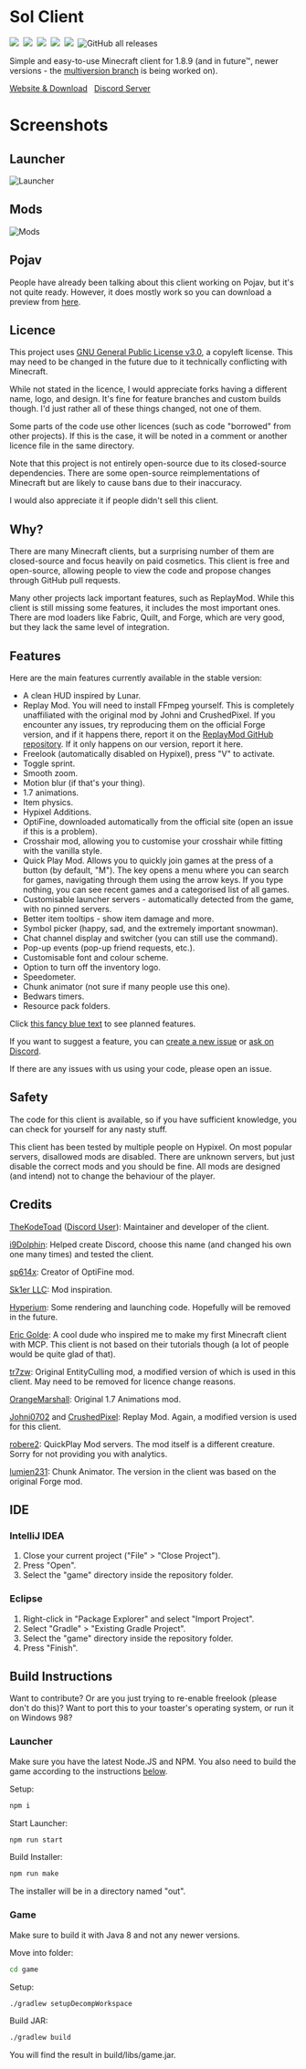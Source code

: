# Sol Client


<a href="https://github.com/Sol-Client/Client/actions/workflows/build.yml"><img src="https://img.shields.io/github/actions/workflow/status/Sol-Client/Client/build.yml?branch=main&style=for-the-badge&logo=github&logoColor=white"/></a>&nbsp;
<img src="https://img.shields.io/static/v1?label=you%20didn%27t&message=ask%20for%20this&color=blue&style=for-the-badge"/>&nbsp;
<img src="https://img.shields.io/static/v1?label=minecraft&message=1.8.9&color=brightgreen&style=for-the-badge"/>&nbsp;
<a href="https://discord.gg/TSAkhgXNbK"><img src="https://img.shields.io/discord/886561982872977408?color=5662F6&label=chat&logo=discord&logoColor=white&style=for-the-badge"/></a>&nbsp;
<img src="https://img.shields.io/static/v1?label=Contributions&message=Welcome&color=brightgreen&style=for-the-badge"/>&nbsp;
![GitHub all releases](https://img.shields.io/github/downloads/Sol-Client/Client/total?label=Downloads&style=for-the-badge)&nbsp;

Simple and easy-to-use Minecraft client for 1.8.9 (and in future™, newer versions - the [multiversion branch](https://github.com/Sol-Client/Client/tree/dev/multiversion) is being worked on).

[Website & Download](https://sol-client.github.io)&nbsp;&nbsp;
[Discord Server](https://discord.gg/TSAkhgXNbK)

# Screenshots

## Launcher
![Launcher](./assets/screenshots/Launcher.png)

## Mods
![Mods](./assets/screenshots/Mods.png)

## Pojav
People have already been talking about this client working on Pojav, but it's not quite ready.
However, it does mostly work so you can download a preview from [here](https://github.com/Sol-Client/Installer/releases).

## Licence
This project uses [GNU General Public License v3.0](LICENSE), a copyleft license. This may need to be changed in the future due to it technically conflicting with Minecraft.

While not stated in the licence, I would appreciate forks having a different name, logo, and design. It's fine for feature branches and custom builds though. I'd just rather all of these things changed, not one of them.

Some parts of the code use other licences (such as code "borrowed" from other projects). If this is the case, it will be noted in a comment or another licence file in the same directory.

Note that this project is not entirely open-source due to its closed-source dependencies. There are some open-source reimplementations of Minecraft but are likely to cause bans due to their inaccuracy.

I would also appreciate it if people didn't sell this client.

## Why?
There are many Minecraft clients, but a surprising number of them are closed-source and focus heavily on paid cosmetics. This client is free and open-source, allowing people to view the code and propose changes through GitHub pull requests.

Many other projects lack important features, such as ReplayMod. While this client is still missing some features, it includes the most important ones. There are mod loaders like Fabric, Quilt, and Forge, which are very good, but they lack the same level of integration.

## Features


Here are the main features currently available in the stable version:

- A clean HUD inspired by Lunar.
- Replay Mod. You will need to install FFmpeg yourself. This is completely unaffiliated with the original mod by Johni and CrushedPixel. If you encounter any issues, try reproducing them on the official Forge version, and if it happens there, report it on the [ReplayMod GitHub repository](https://github.com/ReplayMod/ReplayMod). If it only happens on our version, report it here.
- Freelook (automatically disabled on Hypixel), press "V" to activate.
- Toggle sprint.
- Smooth zoom.
- Motion blur (if that's your thing).
- 1.7 animations.
- Item physics.
- Hypixel Additions.
- OptiFine, downloaded automatically from the official site (open an issue if this is a problem).
- Crosshair mod, allowing you to customise your crosshair while fitting with the vanilla style.
- Quick Play Mod. Allows you to quickly join games at the press of a button (by default, "M"). The key opens a menu where you can search for games, navigating through them using the arrow keys. If you type nothing, you can see recent games and a categorised list of all games.
- Customisable launcher servers - automatically detected from the game, with no pinned servers.
- Better item tooltips - show item damage and more.
- Symbol picker (happy, sad, and the extremely important snowman).
- Chat channel display and switcher (you can still use the command).
- Pop-up events (pop-up friend requests, etc.).
- Customisable font and colour scheme.
- Option to turn off the inventory logo.
- Speedometer.
- Chunk animator (not sure if many people use this one).
- Bedwars timers.
- Resource pack folders.

Click [this fancy blue text](https://github.com/Sol-Client/Client/projects/1) to see planned features.

If you want to suggest a feature, you can [create a new issue](https://github.com/Sol-Client/Client/issues/new) or [ask on Discord](https://discord.gg/TSAkhgXNbK).

If there are any issues with us using your code, please open an issue.

## Safety
The code for this client is available, so if you have sufficient knowledge, you can check for yourself for any nasty stuff.

This client has been tested by multiple people on Hypixel. On most popular servers, disallowed mods are disabled. There are unknown servers, but just disable the correct mods and you should be fine. All mods are designed (and intend) not to change the behaviour of the player.

## Credits
[TheKodeToad](https://github.com/TheKodeToad) ([Discord User](https://discord.com/users/706152404072267788)): Maintainer and developer of the client.

[i9Dolphin](https://github.com/i9Dolphin): Helped create Discord, choose this name (and changed his own one many times) and tested the client.

[sp614x](https://github.com/sp614x): Creator of OptiFine mod.

[Sk1er LLC](https://github.com/Sk1erLLC): Mod inspiration.

[Hyperium](https://github.com/HyperiumClient/Hyperium): Some rendering and launching code. Hopefully will be removed in the future.

[Eric Golde](https://www.youtube.com/c/egold555): A cool dude who inspired me to make my first Minecraft client with MCP. This client is not based on their tutorials though (a lot of people would be quite glad of that).

[tr7zw](https://github.com/tr7zw/EntityCulling): Original EntityCulling mod, a modified version of which is used in this client. May need to be removed for licence change reasons.

[OrangeMarshall](https://namemc.com/profile/OrangeMarshall.1): Original 1.7 Animations mod.

[Johni0702](https://github.com/Johni0702) and [CrushedPixel](https://github.com/CrushedPixel): Replay Mod. Again, a modified version is used for this client.

[robere2](https://github.com/robere2): QuickPlay Mod servers. The mod itself is a different creature. Sorry for not providing you with analytics.

[lumien231](https://github.com/lumien231): Chunk Animator. The version in the client was based on the original Forge mod.

## IDE
### IntelliJ IDEA

1. Close your current project ("File" > "Close Project").
2. Press "Open".
3. Select the "game" directory inside the repository folder.


### Eclipse
1. Right-click in "Package Explorer" and select "Import Project".
2. Select "Gradle" > "Existing Gradle Project".
3. Select the "game" directory inside the repository folder.
4. Press "Finish".

## Build Instructions

Want to contribute? Or are you just trying to re-enable freelook (please don't do this)? Want to port this to your toaster's operating system, or run it on Windows 98?

### Launcher

Make sure you have the latest Node.JS and NPM. You also need to build the game according to the instructions [below](#game).

Setup:
```sh
npm i
```

Start Launcher:
```sh
npm run start
```

Build Installer:
```sh
npm run make
```
The installer will be in a directory named "out".

### Game

Make sure to build it with Java 8 and not any newer versions.

Move into folder:
```sh
cd game
```

Setup:
```sh
./gradlew setupDecompWorkspace
```

Build JAR:
```sh
./gradlew build
```
You will find the result in build/libs/game.jar.

